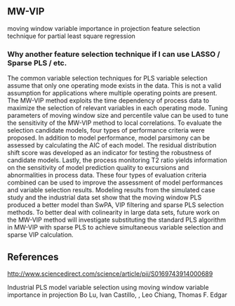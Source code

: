 ## MW-VIP
moving window variable importance in projection feature selection technique for partial least square regression

### Why another feature selection technique if I can use LASSO / Sparse PLS / etc.

The common variable selection techniques for PLS variable selection assume that only one operating mode exists in the data. This is not a valid assumption for applications where multiple operating points are present. The MW-VIP method exploits the time dependency of process data to maximize the selection of relevant variables in each operating mode. Tuning parameters of moving window size and percentile value can be used to tune the sensitivity of the MW-VIP method to local correlations. To evaluate the selection candidate models, four types of performance criteria were proposed. In addition to model performance, model parsimony can be assessed by calculating the AIC of each model. The residual distribution shift score was developed as an indicator for testing the robustness of candidate models. Lastly, the process monitoring T2 ratio yields information on the sensitivity of model prediction quality to excursions and abnormalities in process data. These four types of evaluation criteria combined can be used to improve the assessment of model performances and variable selection results. Modeling results from the simulated case study and the industrial data set show that the moving window PLS produced a better model than SwPA, VIP filtering and sparse PLS selection methods. To better deal with colinearity in large data sets, future work on the MW-VIP method will investigate substituting the standard PLS algorithm in MW-VIP with sparse PLS to achieve simultaneous variable selection and sparse VIP calculation.

## References
 http://www.sciencedirect.com/science/article/pii/S0169743914000689

Industrial PLS model variable selection using moving window variable importance in projection
Bo Lu, Ivan Castillo, , Leo Chiang, Thomas F. Edgar
